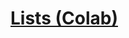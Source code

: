 # **[Lists (Colab)](https://colab.research.google.com/drive/1NjqEiG85K2vRgTmHPG64eunrV0HIBWW8#scrollTo=B3-pGC4onHWQ)**
